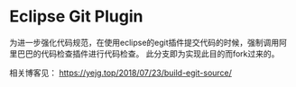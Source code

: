 Eclipse Git Plugin
==================

为进一步强化代码规范，在使用eclipse的egit插件提交代码的时候，强制调用阿里巴巴的代码检查插件进行代码检查。
此分支即为实现此目的而fork过来的。

相关博客见：
https://yejg.top/2018/07/23/build-egit-source/
